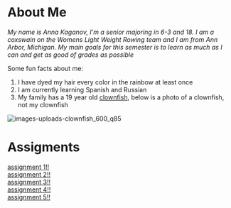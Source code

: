 # About Me
*My name is Anna Kaganov, I'm a senior majoring in 6-3 and 18. I am a coxswain on the Womens Light Weight Rowing team and I am from Ann Arbor, Michigan. My main goals for this semester is to learn as much as I can and get as good of grades as possible*

Some fun facts about me:
1. I have dyed my hair every color in the rainbow at least once
2. I am currently learning Spanish and Russian
3. My family has a 19 year old [clownfish](https://fantaseaaquariums.com/saltwater/how-long-do-clownfish-live/), below is a photo of a clownfish, not my clownfish

![images-uploads-clownfish_600_q85](https://github.com/user-attachments/assets/8193680b-f6a9-4747-b409-aea6f52ff1ad)

# Assigments
[assignment 1!!](https://github.com/aakaganov/61040-portfolio/blob/main/assignments/assignment1.md)<br>
[assignment 2!!](https://github.com/aakaganov/61040-portfolio/blob/main/assignments/assignment2.md)<br>
[assignment 3!!](https://github.com/aakaganov/61040-portfolio/blob/main/assignments/assignment3.md)<br>
[assignment 4!!](https://github.com/aakaganov/61040-portfolio/blob/main/assignments/assignment4.md)<br>
[assignment 5!!](https://github.com/aakaganov/assignment3_AIAugmentation)<br>
